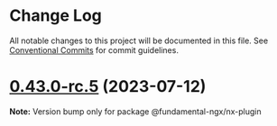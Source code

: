 # Change Log

All notable changes to this project will be documented in this file.
See [Conventional Commits](https://conventionalcommits.org) for commit guidelines.

# [0.43.0-rc.5](https://github.com/SAP/fundamental-ngx/compare/v0.43.0-rc.4...v0.43.0-rc.5) (2023-07-12)

**Note:** Version bump only for package @fundamental-ngx/nx-plugin

